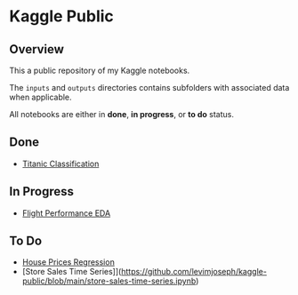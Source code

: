 # Kaggle Public

## Overview

This a public repository of my Kaggle notebooks. 

The `inputs` and `outputs` directories contains subfolders with associated data when applicable.

All notebooks are either in **done**, **in progress**, or **to do** status. 

## Done
- [Titanic Classification](https://github.com/levimjoseph/kaggle-public/blob/main/titanic-classification.ipynb)

## In Progress
- [Flight Performance EDA](https://github.com/levimjoseph/kaggle-public/blob/main/flight-performance-eda.ipynb)

## To Do
- [House Prices Regression](https://github.com/levimjoseph/kaggle-public/blob/main/house-prices-regression.ipynb)
- [Store Sales Time Series]](https://github.com/levimjoseph/kaggle-public/blob/main/store-sales-time-series.ipynb)
